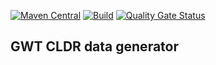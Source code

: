 [![Maven Central](https://img.shields.io/maven-central/v/org.jresearch.gwt.time/org.jresearch.gwt.time.apt.data)](https://mvnrepository.com/artifact/org.jresearch.gwt.time/org.jresearch.gwt.time.apt.data)
[![Build](https://github.com/foal/gwt-time-apt/actions/workflows/BuildSnapshot.yml/badge.svg)](https://github.com/foal/gwt-time-apt/actions/workflows/BuildSnapshot.yml)
[![Quality Gate Status](https://sonarcloud.io/api/project_badges/measure?project=foal_gwt-time-apt&metric=alert_status)](https://sonarcloud.io/summary/new_code?id=foal_gwt-time-apt)

## GWT CLDR data generator 

